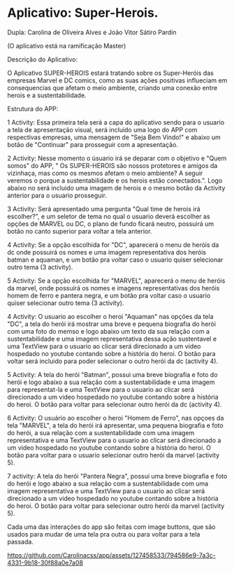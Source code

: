 # Aplicativo: Super-Herois.

Dupla: Carolina de Oliveira Alves e João Vitor Sátiro Pardin

(O aplicativo está na ramificação Master)

Descrição do Aplicativo:

  O Aplicativo SUPER-HEROIS estará tratando sobre os Super-Heróis das empresas Marvel e DC comics, como as suas ações positivas influeciam em consequencias que afetam o meio ambiente, criando uma conexão entre herois e a sustentabilidade.

Estrutura do APP:

1 Activity: Essa primeira tela será a capa do aplicativo sendo para o usuario a tela de apresentação visual, será incluido uma logo do APP com respectivas empresas, uma mensagem de "Seja Bem Vindo!" e abaixo um botão de "Continuar" para prosseguir com a apresentação.

2 Activity: Nesse momento o úsuario irá se deparar com o objetivo e "Quem somos" do APP, " Os SUPER-HEROIS são nossos protetores e amigos da vizinhaça, mas como os mesmos afetam o meio ambiente? A seguir veremos o porque a sustentabilidade e os herois estão conectados.". Logo abaixo no será incluido uma imagem de herois e o mesmo botão da Activity anterior para o usuario prosseguir.

3 Activity: Será apresentado uma pergunta "Qual time de herois irá escolher?", e um seletor de tema no qual o usuario deverá escolher as opções de MARVEL ou DC, o plano de fundo ficará neutro, possuirá um botão no canto superior para voltar a tela anterior.

4 Activity: Se a opção escolhida for "DC", aparecerá o menu de heróis da dc onde possuirá os nomes e uma imagem representativa dos heróis batman e aquaman, e um botão pra voltar caso o usuario quiser selecionar outro tema (3 activity).

5 Activity: Se a opção escolhida for "MARVEL", aparecerá o menu de heróis da marvel, onde possuírá os nomes e imagens representativas dos heróis homem de ferro e pantera negra, e um botão pra voltar caso o usuario quiser selecionar outro tema (3 activity).

4 Activity: O usuario ao escolher o heroi "Aquaman" nas opções da tela "DC", a tela do herói irá mostrar uma breve e pequena biografia do herói com uma foto do memso e logo abaixo um texto da sua relação com a sustentabilidade e uma imagem representativa dessa ação sustentavel e uma TextView para o usuario ao clicar será direcionado a um video hospedado no youtube contando sobre a história do heroi. O botão para voltar será incluido para poder selecionar o outro herói da dc (activity 4).

5 Activity: A tela do herói "Batman", possui uma breve biografia e foto do herói e logo abaixo a sua relação com a sustentabilidade e uma imagem para representat-la e uma TextView para o usuario ao clicar será direcionado a um video hospedado no youtube contando sobre a história do heroi. O botão para voltar para selecionar outro herói da dc (activity 4).

6 Activity: O usuário ao escolher o heroi "Homem de Ferro", nas opçoes da tela "MARVEL", a tela do herói irá apresentar, uma pequena biografia e foto do herói, a sua relação com a sustentabilidade com uma imagem representativa e uma TextView para o usuario ao clicar será direcionado a um video hospedado no youtube contando sobre a história do heroi. O botão para voltar para o usuario selecionar outro herói da marvel (activity 5).

7 activity: A tela do herói "Pantera Negra", possui uma breve biografia e foto do herói e logo abaixo a sua relação com a sustentabilidade com uma imagem representativa e uma TextView para o usuario ao clicar será direcionado a um video hospedado no youtube contando sobre a história do heroi. O botão para voltar para selecionar outro herói da marvel (activity 5).

Cada uma das interações do app são feitas com image buttons, que são usados para mudar de uma tela pra outra ou para voltar para a tela passada.

https://github.com/Carolinacss/app/assets/127458533/794586e9-7a3c-4331-9b18-30f88a0e7a08
 
